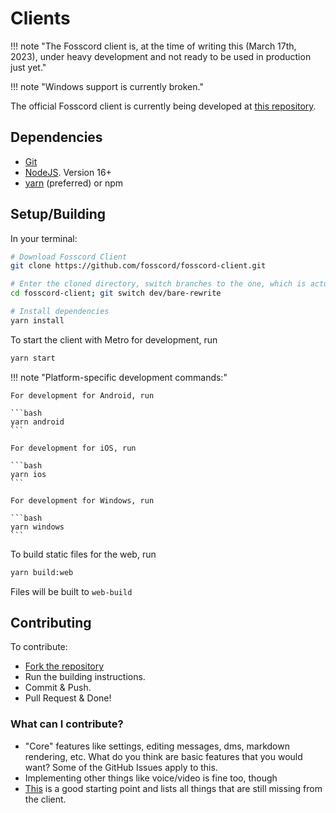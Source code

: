 # Clients

!!! note "The Fosscord client is, at the time of writing this (March 17th, 2023), under heavy development and not ready to be used in production just yet."

!!! note "Windows support is currently broken."

The official Fosscord client is currently being developed at [this repository](https://github.com/fosscord/fosscord-client/tree/dev/bare-rewrite).

## Dependencies

-   [Git](https://git-scm.com/)
-   [NodeJS](https://nodejs.org). Version 16+
-   [yarn](https://yarnpkg.com/) (preferred) or npm

## Setup/Building

In your terminal:

```bash
# Download Fosscord Client
git clone https://github.com/fosscord/fosscord-client.git

# Enter the cloned directory, switch branches to the one, which is actually being developed
cd fosscord-client; git switch dev/bare-rewrite

# Install dependencies
yarn install
```

To start the client with Metro for development, run

```bash
yarn start
```

!!! note "Platform-specific development commands:"

    For development for Android, run

    ```bash
    yarn android
    ```

    For development for iOS, run

    ```bash
    yarn ios
    ```

    For development for Windows, run

    ```bash
    yarn windows
    ```

To build static files for the web, run

```bash
yarn build:web
```

Files will be built to `web-build`

## Contributing

To contribute:

-   [Fork the repository](https://github.com/fosscord/fosscord-client/fork)
-   Run the building instructions.
-   Commit & Push.
-   Pull Request & Done!

### What can I contribute?

-   "Core" features like settings, editing messages, dms, markdown rendering, etc. What do you think are basic features that you would want? Some of the GitHub Issues apply to this.
-   Implementing other things like voice/video is fine too, though
-   [This](https://github.com/fosscord/fosscord-client/issues/21) is a good starting point and lists all things that are still missing from the client.
